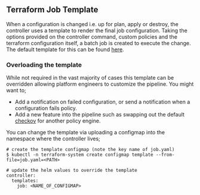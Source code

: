 ## Terraform Job Template

When a configuration is changed i.e. up for plan, apply or destroy, the controller uses a template to render the final job configuration. Taking the options provided on the controller command, custom policies and the terraform configuration itself, a batch job is created to execute the change. The default template for this can be found [here](https://github.com/appvia/terraform-controller/blob/develop/pkg/assets/job.yaml.tpl).

### Overloading the template

While not required in the vast majority of cases this template can be overridden allowing platform engineers to customize the pipeline. You might want to;

* Add a notification on failed configuration, or send a notification when a configuration fails policy.
* Add a new feature into the pipeline such as swapping out the default [checkov](https://www.checkov.io) for another policy engine.

You can change the template via uploading a configmap into the namespace where the controller lives;

```shell
# create the template configmap (note the key name of job.yaml)
$ kubectl -n terraform-system create configmap template --from-file=job.yaml=<PATH>

# update the helm values to override the template
controller:
  templates:
    job: <NAME_OF_CONFIGMAP>
```
